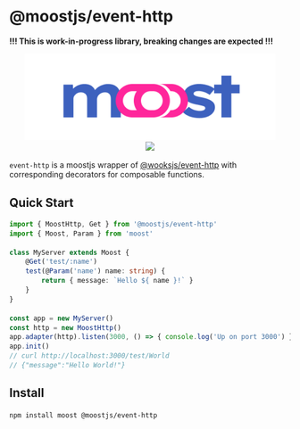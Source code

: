 # @moostjs/event-http

**!!! This is work-in-progress library, breaking changes are expected !!!**

<p align="center">
<img src="../../moost-logo.png" width="450px"><br>
<a  href="https://github.com/moostjs/moostjs/blob/main/LICENSE">
    <img src="https://img.shields.io/badge/License-MIT-green?style=for-the-badge" />
</a>
</p>

`event-http` is a moostjs wrapper of [@wooksjs/event-http](https://github.com/wooksjs/wooksjs/tree/main/packages/event-http) with corresponding decorators for composable functions.

## Quick Start

```ts
import { MoostHttp, Get } from '@moostjs/event-http'
import { Moost, Param } from 'moost'

class MyServer extends Moost {
    @Get('test/:name')
    test(@Param('name') name: string) {
        return { message: `Hello ${ name }!` }
    }
}

const app = new MyServer()
const http = new MoostHttp()
app.adapter(http).listen(3000, () => { console.log('Up on port 3000') })
app.init()
// curl http://localhost:3000/test/World
// {"message":"Hello World!"}
```

## Install

`npm install moost @moostjs/event-http`